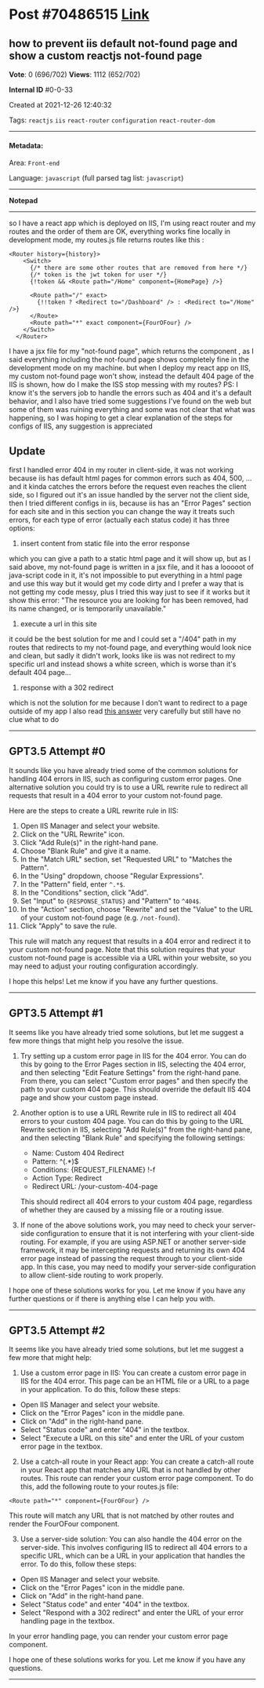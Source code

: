 
# Post \#70486515 [Link](https://stackoverflow.com/questions/70486515/)

## how to prevent iis default not-found page and show a custom reactjs not-found page

**Vote**: 0 (696/702) **Views**: 1112 (652/702) 

**Internal ID** \#0-0-33

Created at 2021-12-26 12:40:32

Tags: `reactjs` `iis` `react-router` `configuration` `react-router-dom`

----------

#### Metadata:

Area: `Front-end`

Language: `javascript` (full parsed tag list: `javascript`)

----------

**Notepad**


----------

so I have a react app which is deployed on IIS, I'm using react router and my routes and the order of them are OK, everything works fine locally in development mode,
my routes.js file returns routes like this :
```
<Router history={history}>
    <Switch>
      {/* there are some other routes that are removed from here */}
      {/* token is the jwt token for user */}
      {!token && <Route path="/Home" component={HomePage} />}

      <Route path="/" exact>
        {!!token ? <Redirect to="/Dashboard" /> : <Redirect to="/Home" />}
      </Route>
      <Route path="*" exact component={FourOFour} />
    </Switch>
  </Router>
```

I have a jsx file for my "not-found page", which returns the component ,
as I said everything including the not-found page shows completely fine in the development mode on my machine. but when I deploy my react app on IIS, my custom not-found page won't show, instead the default 404 page of the IIS is shown, how do I make the ISS stop messing with my routes?
PS: I know it's the servers job to handle the errors such as 404 and it's a default behavior, and I also have tried some suggestions I've found on the web but some of them was ruining everything and some was not clear that what was happening,
so I was hoping to get a clear explanation of the steps for configs of IIS,
any suggestion is appreciated

## Update



first I handled error 404 in my router in client-side, it was not working because iis has default html pages for common errors such as 404, 500, ... and it kinda catches the errors before the request even reaches the client side, so I figured out it's an issue handled by the server not the client side, then I tried different configs in iis, because iis has an "Error Pages" section for each site and in this section you can change the way it treats such errors, for each type of error (actually each status code) it has three options:

1. insert content from static file into the error response


which you can give a path to a static html page and it will show up, but as I said above, my not-found page is written in a jsx file, and it has a looooot of java-script code in it, it's not impossible to put everything in a html page and use this way but it would get my code dirty and I prefer a way that is not getting my code messy, plus I tried this way just to see if it works but it show this error:
"The resource you are looking for has been removed, had its name changed, or is temporarily unavailable."

1. execute a url in this site


it could be the best solution for me and I could set a "/404" path in my routes that redirects to my not-found page, and everything would look nice and clean, but sadly it didn't work, looks like iis was not redirect to my specific url and instead shows a white screen, which is worse than it's default 404 page...

1. response with a 302 redirect


which is not the solution for me because I don't want to redirect to a page outside of my app
I also read [this answer](https://stackoverflow.com/a/36623117/10220474) very carefully but still have no clue what to do


----------
        
## GPT3.5 Attempt \#0

It sounds like you have already tried some of the common solutions for handling 404 errors in IIS, such as configuring custom error pages. One alternative solution you could try is to use a URL rewrite rule to redirect all requests that result in a 404 error to your custom not-found page.

Here are the steps to create a URL rewrite rule in IIS:

1. Open IIS Manager and select your website.
2. Click on the "URL Rewrite" icon.
3. Click "Add Rule(s)" in the right-hand pane.
4. Choose "Blank Rule" and give it a name.
5. In the "Match URL" section, set "Requested URL" to "Matches the Pattern".
6. In the "Using" dropdown, choose "Regular Expressions".
7. In the "Pattern" field, enter `^.*$`.
8. In the "Conditions" section, click "Add".
9. Set "Input" to `{RESPONSE_STATUS}` and "Pattern" to `^404$`.
10. In the "Action" section, choose "Rewrite" and set the "Value" to the URL of your custom not-found page (e.g. `/not-found`).
11. Click "Apply" to save the rule.

This rule will match any request that results in a 404 error and redirect it to your custom not-found page. Note that this solution requires that your custom not-found page is accessible via a URL within your website, so you may need to adjust your routing configuration accordingly.

I hope this helps! Let me know if you have any further questions.

--------

## GPT3.5 Attempt \#1

It seems like you have already tried some solutions, but let me suggest a few more things that might help you resolve the issue.

1. Try setting up a custom error page in IIS for the 404 error. You can do this by going to the Error Pages section in IIS, selecting the 404 error, and then selecting "Edit Feature Settings" from the right-hand pane. From there, you can select "Custom error pages" and then specify the path to your custom 404 page. This should override the default IIS 404 page and show your custom page instead.

2. Another option is to use a URL Rewrite rule in IIS to redirect all 404 errors to your custom 404 page. You can do this by going to the URL Rewrite section in IIS, selecting "Add Rule(s)" from the right-hand pane, and then selecting "Blank Rule" and specifying the following settings:

   - Name: Custom 404 Redirect
   - Pattern: ^(.*)$
   - Conditions: {REQUEST_FILENAME} !-f
   - Action Type: Redirect
   - Redirect URL: /your-custom-404-page

   This should redirect all 404 errors to your custom 404 page, regardless of whether they are caused by a missing file or a routing issue.

3. If none of the above solutions work, you may need to check your server-side configuration to ensure that it is not interfering with your client-side routing. For example, if you are using ASP.NET or another server-side framework, it may be intercepting requests and returning its own 404 error page instead of passing the request through to your client-side app. In this case, you may need to modify your server-side configuration to allow client-side routing to work properly.

I hope one of these solutions works for you. Let me know if you have any further questions or if there is anything else I can help you with.

--------

## GPT3.5 Attempt \#2

It seems like you have already tried some solutions, but let me suggest a few more that might help:

1. Use a custom error page in IIS:
You can create a custom error page in IIS for the 404 error. This page can be an HTML file or a URL to a page in your application. To do this, follow these steps:

- Open IIS Manager and select your website.
- Click on the "Error Pages" icon in the middle pane.
- Click on "Add" in the right-hand pane.
- Select "Status code" and enter "404" in the textbox.
- Select "Execute a URL on this site" and enter the URL of your custom error page in the textbox.

2. Use a catch-all route in your React app:
You can create a catch-all route in your React app that matches any URL that is not handled by other routes. This route can render your custom error page component. To do this, add the following route to your routes.js file:

```
<Route path="*" component={FourOFour} />
```

This route will match any URL that is not matched by other routes and render the FourOFour component.

3. Use a server-side solution:
You can also handle the 404 error on the server-side. This involves configuring IIS to redirect all 404 errors to a specific URL, which can be a URL in your application that handles the error. To do this, follow these steps:

- Open IIS Manager and select your website.
- Click on the "Error Pages" icon in the middle pane.
- Click on "Add" in the right-hand pane.
- Select "Status code" and enter "404" in the textbox.
- Select "Respond with a 302 redirect" and enter the URL of your error handling page in the textbox.

In your error handling page, you can render your custom error page component.

I hope one of these solutions works for you. Let me know if you have any questions.

--------
